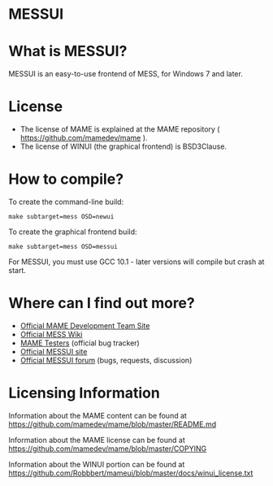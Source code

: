 
# **MESSUI** #


What is MESSUI?
===============

MESSUI is an easy-to-use frontend of MESS, for Windows 7 and later.


License
=======

* The license of MAME is explained at the MAME repository ( https://github.com/mamedev/mame ).
* The license of WINUI (the graphical frontend) is BSD3Clause.


How to compile?
=============

To create the command-line build:

```
make subtarget=mess OSD=newui
```

To create the graphical frontend build:

```
make subtarget=mess OSD=messui
```

For MESSUI, you must use GCC 10.1 - later versions will compile but crash at start.


Where can I find out more?
=============

* [Official MAME Development Team Site](http://mamedev.org/)
* [Official MESS Wiki](http://mess.redump.net/)
* [MAME Testers](http://mametesters.org/) (official bug tracker)
* [Official MESSUI site](http://messui.1emulation.com/)
* [Official MESSUI forum](http://1emulation.com/pc/messui) (bugs, requests, discussion)


Licensing Information
=====================

Information about the MAME content can be found at https://github.com/mamedev/mame/blob/master/README.md

Information about the MAME license can be found at https://github.com/mamedev/mame/blob/master/COPYING

Information about the WINUI portion can be found at https://github.com/Robbbert/mameui/blob/master/docs/winui_license.txt

